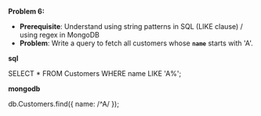 
**Problem 6:**

- **Prerequisite**: Understand using string patterns in SQL (LIKE clause) / using regex in MongoDB
- **Problem**: Write a query to fetch all customers whose **`name`** starts with 'A'.

**sql**

SELECT * FROM Customers WHERE name LIKE 'A%';

**mongodb**

db.Customers.find({ name: /^A/ });

